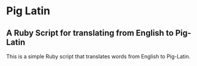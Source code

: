 # Pig Latin

## A Ruby Script for translating from English to Pig-Latin

This is a simple Ruby script that translates words from English to Pig-Latin.
